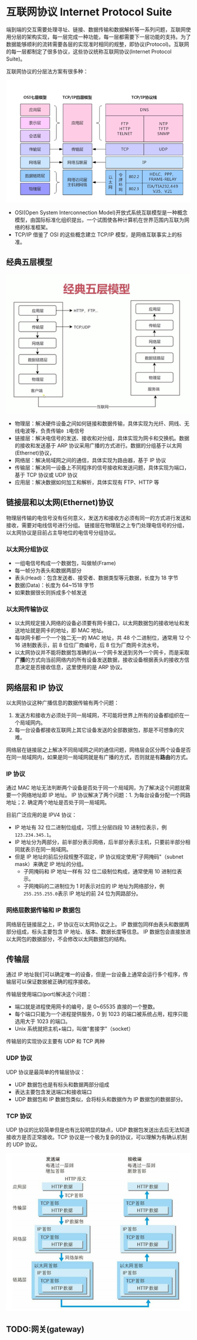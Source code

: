 # 互联网协议 Internet Protocol Suite

端到端的交互需要处理寻址、链接、数据传输和数据解析等一系列问题，互联网使用分层的架构实现，每一层完成一种功能，每一层都需要下一层功能的支持。为了数据能够顺利的流转需要各层的实现准时相同的规整，即协议(Protocol)。互联网的每一层都制定了很多协议，这些协议统称互联网协议(Internet Protocol Suite)。

互联网协议的分层法方案有很多种：

![互联网协议模型](../../../assets/images/network/internet-protocol-suite.png)

- OSI(Open System Interconnection Model)开放式系统互联模型是一种概念模型，由国际标准化组织提出，一个试图使各种计算机在世界范围内互联为网络的标准框架。
- TCP/IP 借鉴了 OSI 的这些概念建立 TCP/IP 模型，是网络互联事实上的标准。

## 经典五层模型

![经典五层模型](../../../assets/images/network/internet-5flow-modle.png)

- 物理层：解决硬件设备之间如何链接和数据传输，具体实现为光纤、网线、无线电波等，负责传输`0 1`电信号
- 链接层：解决电信号的发送、接收和对分组，具体实现为网卡和交换机。数据的接收和发送基于 ARP 协议采用广播的方式进行。数据的分组基于以太网(Ethernet)协议，
- 网络层：解决局域网之间的通信，具体实现为路由器，基于 IP 协议
- 传输层：解决同一设备上不同程序的信号接收和发送问题，具体实现为端口，基于 TCP 协议或 UDP 协议
- 应用层：解决数据如何加工和解析，具体实现有 FTP、HTTP 等

## 链接层和以太网(Ethernet)协议

物理层传输的电信号没有任何意义，发送方和接收方必须有同一的方式进行发送和接收，需要对电线信号进行分组。
链接层在物理层之上专门处理电信号的分组，以太网协议是目前占主导地位的电信号分组协议。

### 以太网分组协议

- 一组电信号构成一个数据包，叫做帧(Frame)
- 每一帧分为表头和数据两部分
- 表头(Head)：包含发送者、接受者、数据类型等元数据，长度为 18 字节
- 数据(Data)：长度为 64~1518 字节
- 如果数据很长则拆成多个帧发送

### 以太网传输协议

- 以太网规定接入网络的设备必须要有网卡接口，以太网数据包的接收地址和发送地址就是网卡的地址，即 MAC 地址。
- 每块网卡都一个一个独二无一的 MAC 地址，共 48 个二进制位，通常用 12 个 16 进制数表示，前 8 位位厂商编号，后 8 位为厂商网卡流水号。
- 以太网协议并不能将数据包准确的从一个网卡发送到另外一个网卡，而是采取**广播**的方式向当前网络内的所有设备发送数据，接收设备根据表头的接收方信息决定是否接收信息，这里使用的是 ARP 协议。

## 网络层和 IP 协议

以太网协议这种广播信息的数据传输有两个问题：

1. 发送方和接收方必须处于同一局域网，不可能将世界上所有的设备都组织在一个局域网内。
2. 每一台设备都接收互联网上其它设备发送的全部数据包，那是不可想象的灾难。

网络层在链接层之上解决不同局域网之间的通信问题，网络层会区分两个设备是否在同一局域网内，如果是同一局域网就是有广播的方式，否则就是有**路由**的方式。

### IP 协议

通过 MAC 地址无法判断两个设备是否处于同一个局域网，为了解决这个问题就需要一个网络地址即 IP 地址。
IP 协议解决了两个问题：1. 为每台设备分配一个网路地址；2. 确定两个地址是否处于同一局域网。

目前广泛应用的是 IPV4 协议：

- IP 地址有 32 位二进制位组成，习惯上分层四段 10 进制位表示，例`123.234.345.1`。
- IP 地址分为两部分，前半部分表示网络，后半部分表示主机，只要前半部分相同就表示在同一局域网。
- 但是 IP 地址的前后分段规整不固定，IP 协议规定使用"子网掩码"（subnet mask）来确定 IP 地址的分组。
  - 子网掩码和 IP 地址一样有 32 位二级制位构成，通常使用 10 进制位表示。
  - 子网掩码的二进制位为 1 时表示对应的 IP 地址为网络部分，例`255.255.255.0`表示 IP 地址的前 24 位为网路部分。

### 网络层数据传输和 IP 数据包

网络层在链接层之上，IP 协议在以太网协议之上。
IP 数据包同样由表头和数据两部分组成，标头主要包含 IP 地址、版本、数据长度等信息。
IP 数据包会直接放进以太网包的数据部分，不会修改以太网数据包的结构。

## 传输层

通过 IP 地址我们可以确定唯一的设备，但是一台设备上通常会运行多个程序，传输层可以保证数据被正确的程序接收。

传输层使用端口(port)解决这个问题：

- 端口就是进程使用网卡的编号，是 0~65535 直接的一个整数。
- 每个端口只能为一个进程提供服务，0 到 1023 的端口被系统占用，程序只能选用大于 1023 的端口。
- Unix 系统就把主机+端口，叫做"套接字"（socket）

传输层的实现协议主要有 UDP 和 TCP 两种

### UDP 协议

UDP 协议是最简单的传输层协议：

- UDP 数据包也是有标头和数据两部分组成
- 表达主要包含发送端口和接收端口
- UDP 数据包和 IP 数据包类似，会将标头和数据作为 IP 数据包的数据部分。

### TCP 协议

UDP 协议的比较简单但是也有比较明显的缺点，UDP 数据包发送出去后无法知道接收方是否正常接收。TCP 协议是一个极为复杂的协议，可以理解为有确认机制的 UDP 协议。

![互联网数据包](../../../assets/images/network/Internet-data-package.png)

## TODO:网关(gateway)
